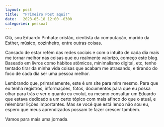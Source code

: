 ```yaml
---
layout: post
title:  "Primeiro Post aqui!"
date:   2023-05-18 12:00 -0300
categories: pessoal
---
```


Olá, sou Eduardo Pinhata: cristão, cientista da computação, marido da Esther, músico, cozinheiro,
entre outras coisas.

Cansado de estar refém das redes sociais e com o intuito de cada dia mais me tornar melhor nas
    coisas que eu realmente valorizo, começo este blog. 
Baseado em livros como hábitos atômicos, minimalismo digital, etc, tenho tentado tirar da minha vida
coisas que acabam me atrasando, e tirando do foco de cada dia ser uma pessoa melhor.

Lembrando que, primariamente, este é um site para mim mesmo. Para que eu tenha registros,
informações, fotos, documentos para que eu possa olhar para trás e ver o quanto eu evoluí, ou mesmo
consultar um Eduardo que estava dedicado a um certo tópico com mais afinco do que o atual, e
relembrar lições importantes.
Mas se você que está lendo não sou eu, espero que meus aprendizados possam te fazer crescer também.

Vamos para mais uma jornada.
